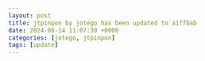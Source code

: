 ```yaml
---
layout: post
title: jtpinpon by jotego has been updated to a1ffbab
date: 2024-06-14 11:07:39 +0000
categories: [jotego, jtpinpon]
tags: [update]
---
```


